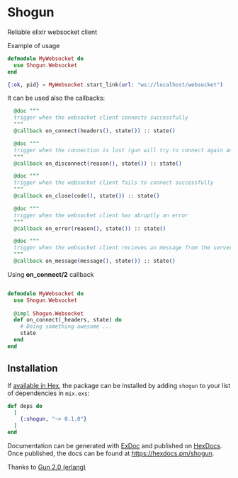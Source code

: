 # Shogun

Reliable elixir websocket client 

Example of usage
```elixir
defmodule MyWebsocket do
  use Shogun.Websocket
end

{:ok, pid} = MyWebsocket.start_link(url: "ws://localhost/websocket")
```

It can be used also the callbacks:

```elixir
  @doc """
  trigger when the websocket client connects successfully
  """
  @callback on_connect(headers(), state()) :: state()

  @doc """
  trigger when the connection is lost (gun will try to connect again and upgrade to ws)
  """
  @callback on_disconnect(reason(), state()) :: state()

  @doc """
  trigger when the websocket client fails to connect successfully
  """
  @callback on_close(code(), state()) :: state()

  @doc """
  trigger when the websocket client has abruptly an error
  """
  @callback on_error(reason(), state()) :: state()

  @doc """
  trigger when the websocket client recieves an message from the server
  """
  @callback on_message(message(), state()) :: state()
```

Using **on_connect/2** callback

```elixir

defmodule MyWebsocket do
  use Shogun.Websocket
  
  @impl Shogun.Websocket
  def on_connect(_headers, state) do
    # Doing something awesome ...
    state
  end
end
```


## Installation

If [available in Hex](https://hex.pm/docs/publish), the package can be installed
by adding `shogun` to your list of dependencies in `mix.exs`:

```elixir
def deps do
  [
    {:shogun, "~> 0.1.0"}
  ]
end
```

Documentation can be generated with [ExDoc](https://github.com/elixir-lang/ex_doc)
and published on [HexDocs](https://hexdocs.pm). Once published, the docs can
be found at <https://hexdocs.pm/shogun>.

Thanks to [Gun 2.0 (erlang)](https://ninenines.eu/docs/en/gun/2.0/manual/)
